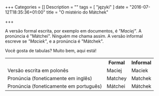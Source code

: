 +++
Categories = []
Description = ""
tags = [ "języki" ]
date = "2016-07-12T18:35:36+01:00"
title = "O mistério do Mátchek"

+++

A versão formal escrita, por exemplo em documentos, é _"Maciej"_. A pronúncia
é "Mátchei". Ninguém me chama assim. A versão informal escreve se _"Maciek"_,
e a pronúncia é "Mátchek".

<!--more-->

Você gosta de tabulas? Muito bem, aqui está!

<table class="table table-bordered table-responsive">
<tr>
<th></th>
<th>Formal</th>
<th>Informal</th>
</tr>
<tr>
<td>Versão escrita em polonês</td>
<td>Maciej</td>
<td>Maciek</td>
</tr>
<tr>
<td>Pronúncia (foneticamente em inglês)</td>
<td>Matchey</td>
<td>Matchek</td>
</tr>
<tr>
<td>Pronúncia (foneticamente em português)</td>
<td>Mátchei</td>
<td class="success">Mátchek</td>
</tr>
</table>

